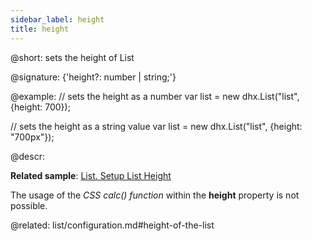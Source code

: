 ```yaml
---
sidebar_label: height
title: height
---          
```


@short: sets the height of List

@signature: {'height?: number | string;'}

@example:
// sets the height as a number
var list = new dhx.List("list", {height: 700});

// sets the height as a string value
var list = new dhx.List("list", {height: "700px"});



@descr:

**Related sample**: [List. Setup List Height](https://snippet.dhtmlx.com/k2mj2sz7)
 
The usage of the *CSS calc() function* within the **height** property is not possible.


@related: list/configuration.md#height-of-the-list

